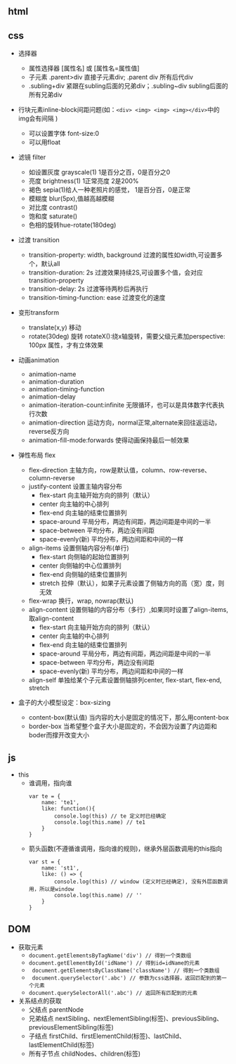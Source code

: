 ## html


## css
+ 选择器
    - 属性选择器 [属性名] 或 [属性名=属性值]
    - 子元素 .parent>div 直接子元素div; .parent div 所有后代div
    - .subling+div 紧跟在subling后面的兄弟div；.subling~div subling后面的所有兄弟div

+ 行块元素inline-block间距问题(如：``` <div>
    <img>
    <img>
    <img></div> ```中的img会有间隔 )
    - 可以设置字体 font-size:0
    - 可以用float
+ 滤镜 filter
    -  如设置灰度 grayscale(1) 1是百分之百，0是百分之0 
    - 亮度 brightness(1) 1正常亮度 2是200%
    - 褐色 sepia(1)给人一种老照片的感觉， 1是百分百，0是正常
    - 模糊度 blur(5px),值越高越模糊
    - 对比度 contrast()
    - 饱和度 saturate()
    - 色相的旋转hue-rotate(180deg)
+ 过渡 transition
    - transition-property: width, background   过渡的属性如width,可设置多个，默认all
    - transition-duration: 2s   过渡效果持续2S,可设置多个值，会对应transition-property
    - transition-delay: 2s     过渡等待两秒后再执行
    - transition-timing-function: ease   过渡变化的速度

+ 变形transform
    - translate(x,y) 移动
    - rotate(30deg) 旋转 rotateX():绕x轴旋转，需要父级元素加perspective: 100px 属性，才有立体效果
+ 动画animation
    - animation-name
    - animation-duration
    - animation-timing-function
    - animation-delay
    - animation-iteration-count:infinite 无限循环，也可以是具体数字代表执行次数
    - animation-direction 运动方向，normal正常,alternate来回往返运动，reverse反方向
    - animation-fill-mode:forwards  使得动画保持最后一帧效果

+ 弹性布局 flex
    - flex-direction 主轴方向，row是默认值，column、row-reverse、column-reverse
    - justify-content 设置主轴内容分布
        - flex-start 向主轴开始方向的排列（默认）
        - center 向主轴的中心排列
        - flex-end 向主轴的结束位置排列
        - space-around  平局分布，两边有间距，两边间距是中间的一半
        - space-between 平均分布，两边没有间距
        - space-evenly(新) 平均分布，两边间距和中间的一样
    - align-items 设置侧轴内容分布(单行)
        - flex-start 向侧轴的起始位置排列
        - center 向侧轴的中心位置排列
        - flex-end 向侧轴的结束位置排列
        - stretch 拉伸（默认），如果子元素设置了侧轴方向的高（宽）度，则无效
    - flex-wrap 换行，wrap, nowrap(默认)
    - align-content 设置侧轴的内容分布（多行）,如果同时设置了align-items,取align-content
        - flex-start 向主轴开始方向的排列（默认）
        - center 向主轴的中心排列
        - flex-end 向主轴的结束位置排列
        - space-around  平局分布，两边有间距，两边间距是中间的一半
        - space-between 平均分布，两边没有间距
        - space-evenly(新) 平均分布，两边间距和中间的一样
    - align-self 单独给某个子元素设置侧轴排列center, flex-start, flex-end, stretch
+ 盒子的大小模型设定：box-sizing
    - content-box(默认值) 当内容的大小是固定的情况下，那么用content-box
    - border-box 当希望整个盒子大小是固定的，不会因为设置了内边距和boder而撑开改变大小

## js
+ this
    - 谁调用，指向谁
        ```
        var te = {
            name: 'te1',
            like: function(){
                console.log(this) // te 定义时已经确定
                console.log(this.name) // te1
            }
        }
        ```
    - 箭头函数(不遵循谁调用，指向谁的规则)，继承外层函数调用的this指向
        ```
        var st = {
            name: 'st1',
            like: () => {
                console.log(this) // window (定义时已经确定), 没有外层函数调用，所以是window
                console.log(this.name) // ''
            }
        }
        ```
## DOM
+ 获取元素
    - ``` document.getElementsByTagName('div') // 得到一个类数组 ```
    - ``` document.getElementById('idName') // 得到id=idName的元素 ```
    - ``` document.getElementsByClassName('className') // 得到一个类数组```
    - ``` document.querySelector('.abc') // 参数为css选择器，返回匹配到的第一个元素``` 
    - ``` document.querySelectorAll('.abc') // 返回所有匹配到的元素 ```
+ 关系结点的获取
    - 父结点 parentNode
    - 兄弟结点 nextSibling、nextElementSibling(标签)、previousSibling、previousElementSibling(标签)
    - 子结点 firstChild、firstElementChild(标签)、lastChild、lastElementChild(标签)
    - 所有子节点 childNodes、children(标签)

